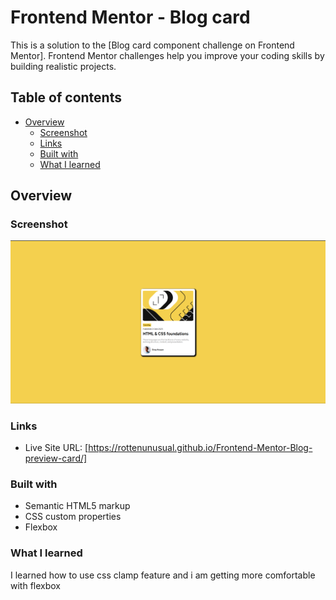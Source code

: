 # Frontend Mentor - Blog card

This is a solution to the [Blog card component challenge on Frontend Mentor]. Frontend Mentor challenges help you improve your coding skills by building realistic projects. 

## Table of contents

- [Overview](#overview)
  - [Screenshot](#screenshot)
  - [Links](#links)
  - [Built with](#built-with)
  - [What I learned](#what-i-learned)
## Overview

### Screenshot

![](./screenshot.png)

### Links

- Live Site URL: [https://rottenunusual.github.io/Frontend-Mentor-Blog-preview-card/]

### Built with

- Semantic HTML5 markup
- CSS custom properties
- Flexbox

### What I learned

I learned how to use css clamp feature and i am getting more comfortable with flexbox


